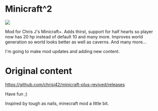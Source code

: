 # Minicraft^2
![](https://pipe.miroware.io/5db9be8a56a97834b159fd5b/ghlogo.png)

Mod for Chris J's Minicraft+.
Adds thirst, support for half hearts so player now has 20 hp instead of default 10 and many more.
Improves world generation so world looks better as well as caverns.
And many more...

I'm going to make mod updates and adding new content.

# Original content
https://github.com/chrisj42/minicraft-plus-revived/releases

Have fun ;)

Inspired by tough as nails, minecraft mod a little bit.
